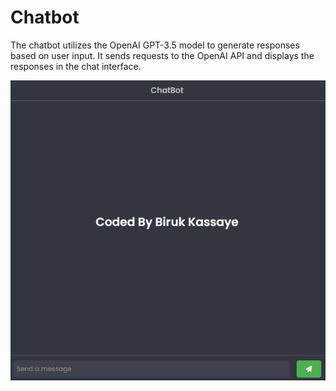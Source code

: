 # Chatbot

The chatbot utilizes the OpenAI GPT-3.5 model to generate responses based on user input. It sends requests to the OpenAI API and displays the responses in the chat interface.

![Chatbot Screenshot](./screenshot.png)
